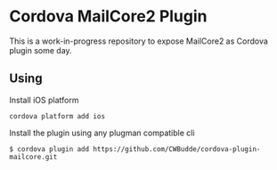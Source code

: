 # Cordova MailCore2 Plugin

This is a work-in-progress repository to expose MailCore2 as Cordova plugin some day.

## Using

Install iOS platform

    cordova platform add ios

Install the plugin using any plugman compatible cli

    $ cordova plugin add https://github.com/CWBudde/cordova-plugin-mailcore.git
